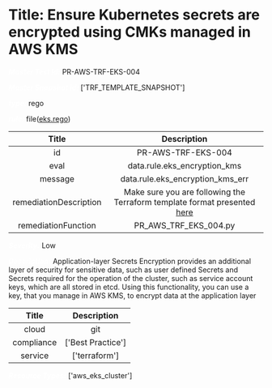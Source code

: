



# Title: Ensure Kubernetes secrets are encrypted using CMKs managed in AWS KMS


***<font color="white">Master Test Id:</font>*** PR-AWS-TRF-EKS-004

***<font color="white">Master Snapshot Id:</font>*** ['TRF_TEMPLATE_SNAPSHOT']

***<font color="white">type:</font>*** rego

***<font color="white">rule:</font>*** file([eks.rego])  
  
  
  
  

|Title|Description|
| :---: | :---: |
|id|PR-AWS-TRF-EKS-004|
|eval|data.rule.eks_encryption_kms|
|message|data.rule.eks_encryption_kms_err|
|remediationDescription|Make sure you are following the Terraform template format presented <a href='https://registry.terraform.io/providers/hashicorp/aws/latest/docs/resources/eks_cluster' target='_blank'>here</a>|
|remediationFunction|PR_AWS_TRF_EKS_004.py|


***<font color="white">Severity:</font>*** Low

***<font color="white">Description:</font>*** Application-layer Secrets Encryption provides an additional layer of security for sensitive data, such as user defined Secrets and Secrets required for the operation of the cluster, such as service account keys, which are all stored in etcd. Using this functionality, you can use a key, that you manage in AWS KMS, to encrypt data at the application layer  
  
  

|Title|Description|
| :---: | :---: |
|cloud|git|
|compliance|['Best Practice']|
|service|['terraform']|


***<font color="white">Resource Types:</font>*** ['aws_eks_cluster']


[eks.rego]: https://github.com/prancer-io/prancer-compliance-test/tree/master/aws/terraform/eks.rego

